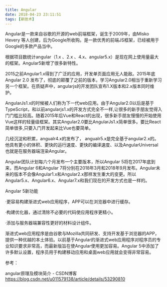 ```yaml
---
title: Angular 
date: 2018-04-23 23:11:51
tags: [新技术]
---
```


Angular是一款来自谷歌的开源的web前端框架，诞生于2009年，由Misko Hevery 等人创建，后为Google所收购。是一款优秀的前端JS框架，已经被用于Google的多款产品当中。

根据项目数统计angular（1.x 、2.x 、4.x、angular5.x）是现在网上使用量最大的框架。Angular5新增了很多新特性。

2015之前Angular1.x得到了广泛的应用，开发单页面应用无人能敌。2015年底Angular 2.0 发布了，彻底的颠覆了之前的版本，学习Angular2.0相当于重新学习另一个框架。在质疑声中，angularjs的开发团队宣布1.X版本和2.x版本同时维护。

AngularJs1.x的时候被人们称为下一代web应用。由于Angular2.0以后是基于TypeScript，和以前angularjs1.x的开发方式完全不一样,让很多的新手朋友觉得入门门槛比较高。随着2015年后Vue和React的出现，很多新手朋友慢慢的开始使用Vue这样的轻量级框架。其实Angular2.0要比AngularJs1.x简单很多。要比React简单很多,只要入门开发起来比Vue也要简单。

几经沉淀和积累，angualr4.x的发布了， angualr5.x是完全基于angular2.x的。他具有更小的体积、更快的运行速度、更快的编译速度、以及AngularUniversal也就是在服务器端渲染Angular。 

Angular团队计划每六个月发布一个主要版本，所以Angular 5将在2017年底到来，而Angular 6和Angular 7将分别在2018年3月和2018年9月发布。Angular未来的版本不会像Angular1.x和Angular2.x那样发生重大的变更。所以Angular5.x、Angular6.x、Angular7.x和我们现在的开发方式也是一样的。 

Angular 5新功能 

·更容易构建渐进式web应用程序，APP可以在浏览器中进行缓存。 

·构建优化器，通过清除不必要的代码使应用程序更精小。 

·添加与服务器端兼容性更好的材料设计组件。

渐进式web应用程序是由谷歌与Mozilla共同研发、支持开发基于浏览器的APP，提供一种优越的本土体验。以前基于Angular的渐进式web应用程序对程序员的专业知识要求非常高，而最新版旨在使Angular使用更加容易。Angular 5中添加了许多默认设置，程序员用于构建移动应用和桌面web应用就会变得非常容易。



参考：

angular原理及模块简介 - CSDN博客  https://blog.csdn.net/u011579138/article/details/53290810